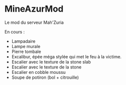 MineAzurMod
===========

Le mod du serveur Mah'Zuria

En cours :

- Lampadaire
- Lampe murale
- Pierre tombale
- Excalibur, épée méga stylée qui met le feu à la victime.
- Escalier avec le texture de la stone slab
- Escalier avec le texture de la stone
- Escalier en cobble moussu
- Soupe de potiron (bol + citrouille)
